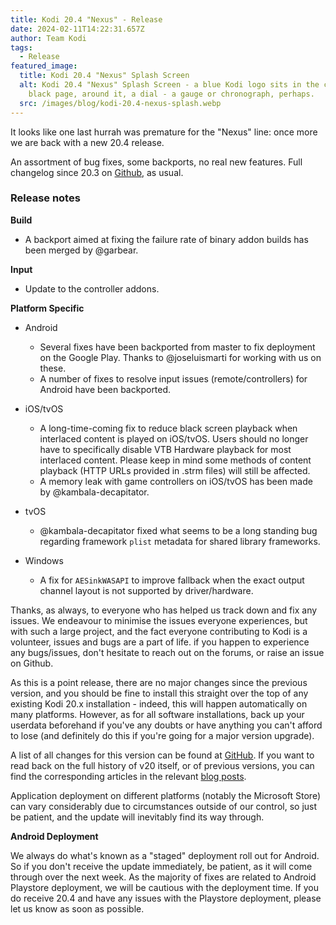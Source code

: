 ```yaml
---
title: Kodi 20.4 "Nexus" - Release
date: 2024-02-11T14:22:31.657Z
author: Team Kodi
tags:
  - Release
featured_image:
  title: Kodi 20.4 "Nexus" Splash Screen
  alt: Kodi 20.4 "Nexus" Splash Screen - a blue Kodi logo sits in the centre of a
    black page, around it, a dial - a gauge or chronograph, perhaps.
  src: /images/blog/kodi-20.4-nexus-splash.webp
---
```

It looks like one last hurrah was premature for the "Nexus" line: once more we are back with a new 20.4 release.

An assortment of bug fixes, some backports, no real new features. Full changelog since 20.3 on [Github](https://github.com/xbmc/xbmc/compare/20.3-Nexus...20.4-Nexus), as usual.

### **Release notes**

**Build**
- A backport aimed at fixing the failure rate of binary addon builds has been merged by @garbear. 

**Input**
* Update to the controller addons.

**Platform Specific**
- Android
  - Several fixes have been backported from master to fix deployment on the Google Play. Thanks to @joseluismarti for working with us on these.
  - A number of fixes to resolve input issues (remote/controllers) for Android have been backported.

- iOS/tvOS
  - A long-time-coming fix to reduce black screen playback when interlaced content is played on iOS/tvOS. Users should no longer have to specifically disable VTB Hardware playback for most interlaced content. Please keep in mind some methods of content playback (HTTP URLs provided in .strm files) will still be affected.
  - A memory leak with game controllers on iOS/tvOS has been made by @kambala-decapitator.

- tvOS
  - @kambala-decapitator fixed what seems to be a long standing bug regarding framework `plist` metadata for shared library frameworks.

- Windows
  - A fix for `AESinkWASAPI` to improve fallback when the exact output channel layout is not supported by driver/hardware.

Thanks, as always, to everyone who has helped us track down and fix any issues. We endeavour to minimise the issues everyone experiences, but with such a large project, and the fact everyone contributing to Kodi is a volunteer, issues and bugs are a part of life. if you happen to experience any bugs/issues, don't hesitate to reach out on the forums, or raise an issue on Github.

As this is a point release, there are no major changes since the previous version, and you should be fine to install this straight over the top of any existing Kodi 20.x installation - indeed, this will happen automatically on many platforms. However, as for all software installations, back up your userdata beforehand if you've any doubts or have anything you can't afford to lose (and definitely do this if you're going for a major version upgrade).

A list of all changes for this version can be found at [GitHub](https://github.com/xbmc/xbmc/milestone/163?closed=1). If you want to read back on the full history of v20 itself, or of previous versions, you can find the corresponding articles in the relevant [blog posts](https://kodi.tv/blog/tag/release).

Application deployment on different platforms (notably the Microsoft Store) can vary considerably due to circumstances outside of our control, so just be patient, and the update will inevitably find its way through.

**Android Deployment**

We always do what's known as a "staged" deployment roll out for Android. So if you don't receive the update immediately, be patient, as it will come through over the next week. As the majority of fixes are related to Android Playstore deployment, we will be cautious with the deployment time. If you do receive 20.4 and have any issues with the Playstore deployment, please let us know as soon as possible.